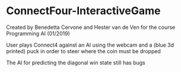 # ConnectFour-InteractiveGame
Created by Benedetta Cervone and Hester van de Ven for the course Programming AI (01/2019)

User plays Connect4 against an AI using the webcam and a (blue 3d printed) puck in order to steer where the coin must be dropped

The AI for predicting the diagonal win state still has bugs
